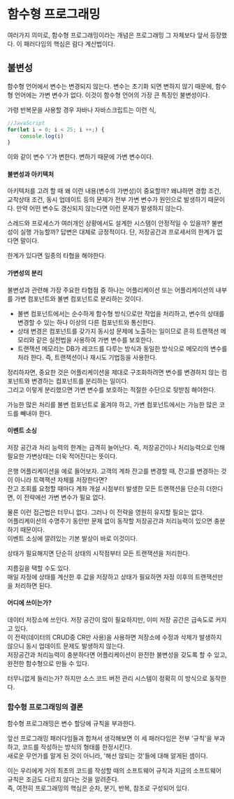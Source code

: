 # 함수형 프로그래밍
여러가지 의미로, 함수형 프로그래밍이라는 개념은 프로그래밍 그 자체보다 앞서 등장했다. 
이 패러다임의 핵심은 람다 계산법이다.

## 불변성
함수형 언어에서 변수는 변경되지 않는다. 변수는 초기화 되면 변하지 않기 때문에, 함수형 언어에는 가변 변수가 없다.
이것이 함수형 언어의 가장 큰 특징인 불변성이다.

가령 반복문을 사용할 경우 자바나 자바스크립트는 이런 식,
```javascript
//JavaScript
for(let i = 0; i < 25; i ++;) {
	console.log(i)
}
```
이와 같이 변수 'i'가 변한다. 변하기 때문에 가변 변수이다.

#### 불변성과 아키텍처
아키텍처를 고려 할 때 왜 이런 내용(변수의 가변성)이 중요할까?
왜냐하면 경합 조건, 교착상태 조건, 동시 업데이트 등의 문제가 전부 가변 변수가 원인으로 발생하기 때문이다. 
만약 어떤 변수도 갱신되지 않는다면 이런 문제가 발생하지 않는다. 

스레드와 프로세스가 여러개인 상황에서도 설계한 시스템이 안정적일 수 있을까? 불변성이 실행 가능할까?
답변은 대체로 긍정적이다. 단, 저장공간과 프로세서의 한계가 없다면 말이다. 

한계가 있다면 일종의 타협을 해야한다.

#### 가변성의 분리
불변성과 관련해 가장 주요한 타협점 중 하나는 어플리케이션 또는 어플리케이션의 내부를 가변 컴포넌트와 불변 컴포넌트로 분리하는 것이다.    

* 불변 컴포넌트에서는 순수하게 함수형 방식으로만 작업을 처리하고, 변수의 상태를 변경할 수 있는 하나 이상의 다른 컴포넌트와 통신한다.    
* 상태 변경은 컴포넌트를 갖가지 동시성 문제에 노출하는 일이므로 흔히 트랜잭션 메모리와 같은 실천법을 사용하여 가변 변수를 보호한다.    
* 트랜잭션 메모리는 DB가 레코드를 다루는 방식과 동일한 방식으로 메모리의 변수를 처라 한다. 즉, 트랜잭션이나 재시도 기법등을 사용한다.    
   
정리하자면, 중요한 것은 어플리케이션을 제대로 구조화하려면 변수를 변경하지 않는 컴포넌트와 변경하는 컴포넌트를 분리하는 일이다.   
그리고 이렇게 분리했으면 가변 변수를 보호하는 적절한 수단으로 뒷받침 해야한다.   
   
가능한 많은 처리를 불변 컴포넌트로 옮겨야 하고, 가변 컴포넌트에서는 가능한 많은 코드를 빼내야 한다.   

#### 이벤트 소싱
저장 공간과 처리 능력의 한계는 급격히 늘어난다. 즉, 저장공간이나 처리능력으로 인해 필요한 가변상태는 더욱 적어진다는 뜻이다.   
   
은행 어플리케이션을 예로 들어보자. 고객의 계좌 잔고를 변경할 때, 잔고를 변경하는 것이 아니라 트랙잭션 자체를 저장한다면?   
잔고 조회를 요청할 때마다 계좌 개설 시점부터 발생한 모든 트랜잭션을 단순히 더한다면, 이 전략에선 가변 변수가 필요 없다.   
   
물론 이런 접근법은 터무니 없다. 그러나 이 전략을 영원히 유지할 필요는 없다.   
어플리케이션의 수명주기 동안만 문제 없이 동작할 저장공간과 처리능력이 있으면 충분하기 때문이다.   
이벤트 소싱에 깔려있는 기본 발상이 바로 이것이다.   
   
상태가 필요해지면 단순히 상태의 시작점부터 모든 트랜잭션을 처리한다.   
   
지름길을 택할 수도 있다.   
매일 자정에 상태를 계산한 후 값을 저장하고 상태가 필요하면 자정 이후의 트랜잭션만을 처리하면 된다.

#### 어디에 쓰이는가?
데이터 저장소에 쓰인다. 저장 공간이 많이 필요하지만, 이미 저장 공간은 급속도로 커지고 있다.   
이 전략(데이터의 CRUD중 CR만 사용)을 사용하면 저장소에 수정과 삭제가 발생하지 않으니 동시 업데이트 문제도 발생하지 않는다.   
저장공간과 처리능력이 충분하다면 어플리케이션이 완전한 불변성을 갖도록 할 수 있고, 완전한 함수형으로 만들 수 있다.
   
터무니없게 들리는가? 하지만 소스 코드 버전 관리 시스템이 정확히 이 방식으로 동작한다.   

### 함수형 프로그래밍의 결론
함수형 프로그래밍은 변수 할당에 규칙을 부과한다.   
   
앞선 프로그래밍 패러다임들과 합쳐서 생각해보면 이 세 패러다임은 전부 '규칙'을 부과하고, 코드를 작성하는 방식의 형태를 한정시킨다.   
새로운 무언가를 알게 된 것이 아니라, '해선 않되는 것'들에 대해 알게된 셈이다.   
   
이는 우리에게 거의 최초의 코드를 작성할 때의 소프트웨어 규칙과 지금의 소프트웨어 규칙은 조금도 다르지 않다는 것을 알려준다.   
즉, 여전히 프로그래밍의 핵심은 순차, 분기, 반복, 참조로 구성되어 있다.   
